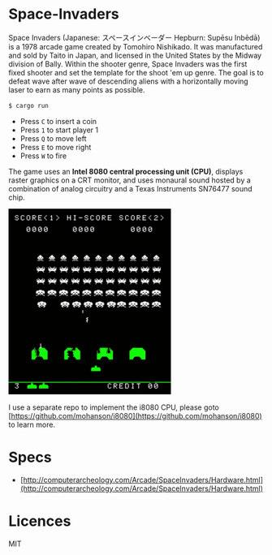 # Space-Invaders

Space Invaders (Japanese: スペースインベーダー Hepburn: Supēsu Inbēdā) is a 1978 arcade game created by Tomohiro Nishikado. It was manufactured and sold by Taito in Japan, and licensed in the United States by the Midway division of Bally. Within the shooter genre, Space Invaders was the first fixed shooter and set the template for the shoot 'em up genre. The goal is to defeat wave after wave of descending aliens with a horizontally moving laser to earn as many points as possible.

```sh
$ cargo run
```

- Press `C` to insert a coin
- Press `1` to start player 1
- Press `Q` to move left
- Press `E` to move right
- Press `W` to fire

The game uses an **Intel 8080 central processing unit (CPU)**, displays raster graphics on a CRT monitor, and uses monaural sound hosted by a combination of analog circuitry and a Texas Instruments SN76477 sound chip.

![img](./res/space-invaders.gif)

I use a separate repo to implement the i8080 CPU, please goto [https://github.com/mohanson/i8080](https://github.com/mohanson/i8080) to learn more.

# Specs

- [http://computerarcheology.com/Arcade/SpaceInvaders/Hardware.html](http://computerarcheology.com/Arcade/SpaceInvaders/Hardware.html)

# Licences

MIT
